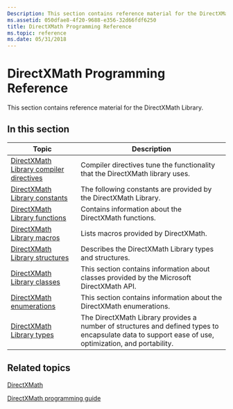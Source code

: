 ```yaml
---
Description: This section contains reference material for the DirectXMath Library.
ms.assetid: 050dfae8-4f20-9688-e356-32d66fdf6250
title: DirectXMath Programming Reference
ms.topic: reference
ms.date: 05/31/2018
---
```


# DirectXMath Programming Reference

This section contains reference material for the DirectXMath Library.

## In this section

| Topic                                                                                      | Description                                                                                                                                                     |
|--------------------------------------------------------------------------------------------|-----------------------------------------------------------------------------------------------------------------------------------------------------------------|
| [DirectXMath Library compiler directives](ovw-xnamath-reference-directives.md)<br/> | Compiler directives tune the functionality that the DirectXMath library uses.<br/>                                                                        |
| [DirectXMath Library constants](ovw-xnamath-reference-constants.md)<br/>            | The following constants are provided by the DirectXMath Library.<br/>                                                                                     |
| [DirectXMath Library functions](ovw-xnamath-reference-functions.md)<br/>            | Contains information about the DirectXMath functions.<br/>                                                                                                |
| [DirectXMath Library macros](ovw-xnamath-reference-macros.md)<br/>                  | Lists macros provided by DirectXMath.<br/>                                                                                                                |
| [DirectXMath Library structures](ovw-xnamath-reference-structures.md)<br/>          | Describes the DirectXMath Library types and structures.<br/>                                                                                              |
| [DirectXMath Library classes](ovw-directxmath-classes.md)<br/>                      | This section contains information about classes provided by the Microsoft DirectXMath API.<br/>                                                           |
| [DirectXMath enumerations](ovw-xnamath-reference-enums.md)<br/>                     | This section contains information about the DirectXMath enumerations.<br/>                                                                                |
| [DirectXMath Library types](ovw-xnamath-reference-types.md)<br/>                    | The DirectXMath Library provides a number of structures and defined types to encapsulate data to support ease of use, optimization, and portability.<br/> |

## Related topics

<dl> <dt>

[DirectXMath](directxmath-portal.md)
</dt> <dt>

[DirectXMath programming guide](ovw-xnamath-progguide.md)
</dt> </dl>